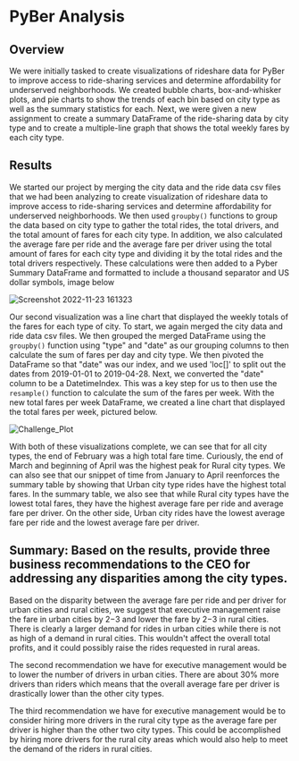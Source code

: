 # PyBer Analysis
## Overview
We were initially tasked to create visualizations of rideshare data for PyBer to improve access to ride-sharing services and determine affordability for underserved neighborhoods. We created bubble charts, box-and-whisker plots, and pie charts to show the trends of each bin based on city type as well as the summary statistics for each. Next, we were given a new assignment to create a summary DataFrame of the ride-sharing data by city type and to create a multiple-line graph that shows the total weekly fares by each city type.

## Results

We started our project by merging the city data and the ride data csv files that we had been analyzing to create visualization of rideshare data to improve access to ride-sharing services and determine affordability for underserved neighborhoods. We then used `groupby()` functions to group the data based on city type to gather the total rides, the total drivers, and the total amount of fares for each city type. In addition, we also calculated the average fare per ride and the average fare per driver using the total amount of fares for each city type and dividing it by the total rides and the total drivers respectively. These calculations were then added to a Pyber Summary DataFrame and formatted to include a thousand separator and US dollar symbols, image below

![Screenshot 2022-11-23 161323](https://user-images.githubusercontent.com/114427019/203661799-48c3a9b1-5c36-4349-aea5-2be879664d51.png)

Our second visualization was a line chart that displayed the weekly totals of the fares for each type of city. To start, we again merged the city data and ride data csv files. We then grouped the merged DataFrame using the `groupby()` function using "type" and "date" as our grouping columns to then calculate the sum of fares per day and city type. We then pivoted the DataFrame so that "date" was our index, and we used 'loc[]' to split out the dates from 2019-01-01 to 2019-04-28. Next, we converted the "date" column to be a DatetimeIndex. This was a key step for us to then use the `resample()` function to calculate the sum of the fares per week. With the new total fares per week DataFrame, we created a line chart that displayed the total fares per week, pictured below.

![Challenge_Plot](https://user-images.githubusercontent.com/114427019/203662956-5c6e15e9-9472-4528-9f7c-c18e187d8452.png)

With both of these visualizations complete, we can see that for all city types, the end of February was a high total fare time. Curiously, the end of March and beginning of April was the highest peak for Rural city types. We can also see that our snippet of time from January to April reenforces the summary table by showing that Urban city type rides have the highest total fares. In the summary table, we also see that while Rural city types have the lowest total fares, they have the highest average fare per ride and average fare per driver. On the other side, Urban city rides have the lowest average fare per ride and the lowest average fare per driver.

## Summary: Based on the results, provide three business recommendations to the CEO for addressing any disparities among the city types.

Based on the disparity between the average fare per ride and per driver for urban cities and rural cities, we suggest that executive management raise the fare in urban cities by $2-$3 and lower the fare by $2-$3 in rural cities. There is clearly a larger demand for rides in urban cities while there is not as high of a demand in rural cities. This wouldn't affect the overall total profits, and it could possibly raise the rides requested in rural areas.

The second recommendation we have for executive management would be to lower the number of drivers in urban cities. There are about 30% more drivers than riders which means that the overall average fare per driver is drastically lower than the other city types.

The third recommendation we have for executive management would be to consider hiring more drivers in the rural city type as the average fare per driver is higher than the other two city types. This could be accomplished by hiring more drivers for the rural city areas which would also help to meet the demand of the riders in rural cities.
